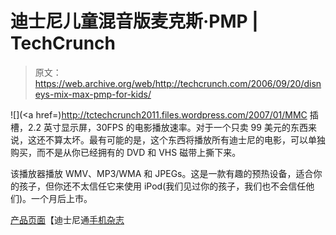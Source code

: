 # 迪士尼儿童混音版麦克斯·PMP | TechCrunch

> 原文：<https://web.archive.org/web/http://techcrunch.com/2006/09/20/disneys-mix-max-pmp-for-kids/>

![](<a href=)http://tctechcrunch2011.files.wordpress.com/2007/01/MMC 插槽，2.2 英寸显示屏，30FPS 的电影播放速率。对于一个只卖 99 美元的东西来说，这还不算太坏。最有可能的是，这个东西将播放所有迪士尼的电影，可以单独购买，而不是从你已经拥有的 DVD 和 VHS 磁带上撕下来。

该播放器播放 WMV、MP3/WMA 和 JPEGs。这是一款有趣的预热设备，适合你的孩子，但你还不太信任它来使用 iPod(我们见过你的孩子，我们也不会信任他们)。一个月后上市。

[产品页面](https://web.archive.org/web/20150818095653/https://licensing.disney.com/Login/minisite.do?siteId=disney_electronics&articleId=disney_mix_max_player_main_page_091806)【迪士尼通[手机杂志](https://web.archive.org/web/20150818095653/http://www.mobilemag.com/content/100/337/C9631/)